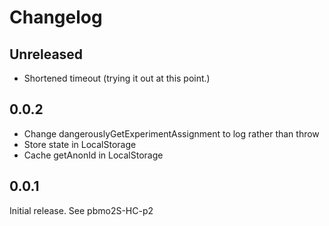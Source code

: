 # Changelog

## Unreleased

- Shortened timeout (trying it out at this point.)

## 0.0.2

- Change dangerouslyGetExperimentAssignment to log rather than throw
- Store state in LocalStorage
- Cache getAnonId in LocalStorage

## 0.0.1

Initial release.
See pbmo2S-HC-p2
